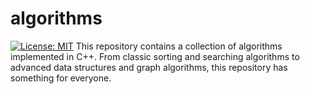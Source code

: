 # algorithms
[![License: MIT](https://img.shields.io/badge/License-MIT-yellow.svg)](https://opensource.org/licenses/MIT)
This repository contains a collection of algorithms implemented in C++. From classic sorting and searching algorithms to advanced data structures and graph algorithms, this repository has something for everyone. 
